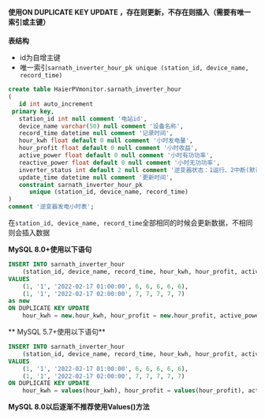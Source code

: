 #### 使用ON DUPLICATE KEY UPDATE ，存在则更新，不存在则插入（需要有唯一索引或主键）

**表结构**

- id为自增主键
- 唯一索引`sarnath_inverter_hour_pk unique (station_id, device_name, record_time) `

```sql
create table HaierPVmonitor.sarnath_inverter_hour  
(  
   id int auto_increment  
 primary key,  
   station_id int null comment '电站id',  
   device_name varchar(50) null comment '设备名称',  
   record_time datetime null comment '记录时间',  
   hour_kwh float default 0 null comment '小时发电量',  
   hour_profit float default 0 null comment '小时收益',  
   active_power float default 0 null comment '小时有功功率',  
   reactive_power float default 0 null comment '小时无功功率',  
   inverter_status int default 2 null comment '逆变器状态：1运行、2中断(默认)、3故障',  
   update_time datetime null comment '更新时间',  
   constraint sarnath_inverter_hour_pk  
      unique (station_id, device_name, record_time)  
)  
comment '逆变器发电小时表';
```

在`station_id, device_name, record_time`全部相同的时候会更新数据，不相同则会插入数据

**MySQL 8.0+使用以下语句**
```sql
INSERT INTO sarnath_inverter_hour 
	(station_id, device_name, record_time, hour_kwh, hour_profit, active_power, reactive_power, inverter_status)  
VALUES 
	(1, '1', '2022-02-17 01:00:00', 6, 6, 6, 6, 6),
	(1, '1', '2022-02-17 02:00:00', 7, 7, 7, 7, 7)  
as new
ON DUPLICATE KEY UPDATE 
	hour_kwh = new.hour_kwh, hour_profit = new.hour_profit, active_power = new.active_power, reactive_power = new.reactive_power, inverter_status = new.inverter_status, update_time = new.update_time;
```

** MySQL 5.7+使用以下语句**

```sql
INSERT INTO sarnath_inverter_hour 
	(station_id, device_name, record_time, hour_kwh, hour_profit, active_power, reactive_power, inverter_status)  
VALUES 
	(1, '1', '2022-02-17 01:00:00', 6, 6, 6, 6, 6),
	(1, '1', '2022-02-17 02:00:00', 7, 7, 7, 7, 7)  
ON DUPLICATE KEY UPDATE 
	hour_kwh = values(hour_kwh), hour_profit = values(hour_profit), active_power = values(active_power), reactive_power = values(reactive_power), inverter_status = values(inverter_status), update_time = values(update_time);
```

**MySQL 8.0以后逐渐不推荐使用Values()方法**